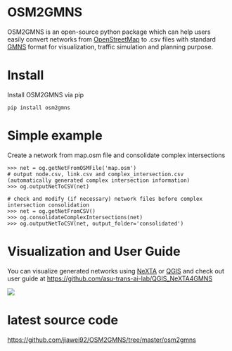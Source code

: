 # OSM2GMNS

OSM2GMNS is an open-source python package which can help users easily convert
networks from [OpenStreetMap](https://www.openstreetmap.org/) to .csv files with
standard [GMNS](https://github.com/zephyr-data-specs/GMNS) format for
visualization, traffic simulation and planning purpose.

# Install

Install OSM2GMNS via pip

~~~~~~~~~~~~~~~~~~~~~~~~~~~~~~~~~~~~~~~~~~~~~~~~~~~~~~~~~~~~~~~~~~~~~~~~~~~~~~~~
pip install osm2gmns
~~~~~~~~~~~~~~~~~~~~~~~~~~~~~~~~~~~~~~~~~~~~~~~~~~~~~~~~~~~~~~~~~~~~~~~~~~~~~~~~

# Simple example

Create a network from map.osm file and consolidate complex intersections

~~~~~~~~~~~~~~~~~~~~~~~~~~~~~~~~~~~~~~~~~~~~~~~~~~~~~~~~~~~~~~~~~~~~~~~~~~~~~~~~
>>> net = og.getNetFromOSMFile('map.osm')
# output node.csv, link.csv and complex_intersection.csv (automatically generated complex intersection information)
>>> og.outputNetToCSV(net)  

# check and modify (if necessary) network files before complex intersection consolidation
>>> net = og.getNetFromCSV()
>>> og.consolidateComplexIntersections(net)
>>> og.outputNetToCSV(net, output_folder='consolidated')
~~~~~~~~~~~~~~~~~~~~~~~~~~~~~~~~~~~~~~~~~~~~~~~~~~~~~~~~~~~~~~~~~~~~~~~~~~~~~~~~

# Visualization and User Guide 

You can visualize generated networks using
[NeXTA](https://github.com/xzhou99/NeXTA-GMNS) or [QGIS](https://qgis.org/)
and check out user guide at https://github.com/asu-trans-ai-lab/QGIS_NeXTA4GMNS

![](<https://github.com/jiawei92/OSM2GMNS/blob/master/test/asu.PNG>)

# latest source code 
https://github.com/jiawei92/OSM2GMNS/tree/master/osm2gmns


